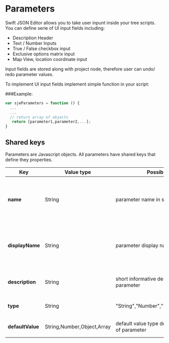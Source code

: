 # Parameters

Swift JSON Editor allows you to take user inpunt inside your tree scripts. You can define serie of UI input fields including:

* Description Header
* Text / Number Inputs
* True / False checkbox input
* Exclusive options matrix input
* Map View, location coordinate input

Input fields are stored along with project node, therefore user can undo/ redo parameter values. 

To implement UI input fields implement simple function in your script: 

###Example:

```javascript
var sjeParameters = function () {
  ...
  ...
  // return array of objects
   return [parameter1,parameter2,...];
}
```

## Shared keys

Parameters are Javascript objects. All parameters have shared keys that define they properties.

| Key | Value type| Possible Values | Description |
| --- | --- | --- | --- |
| **name** | String | parameter name in script code | parameter name provides access to return values from parameters |
| **displayName** | String |  parameter display name in user interface | displayName will be presented as parameter name in interface |
| **description** | String | short informative description about parameter | description will be presented to user |
| **type** | String | "String","Number","Map","Bool","Options" | type of user interface element |
| **defaultValue** | String,Number,Object,Array | default value type depend on specific type of parameter | default value for parameter |
